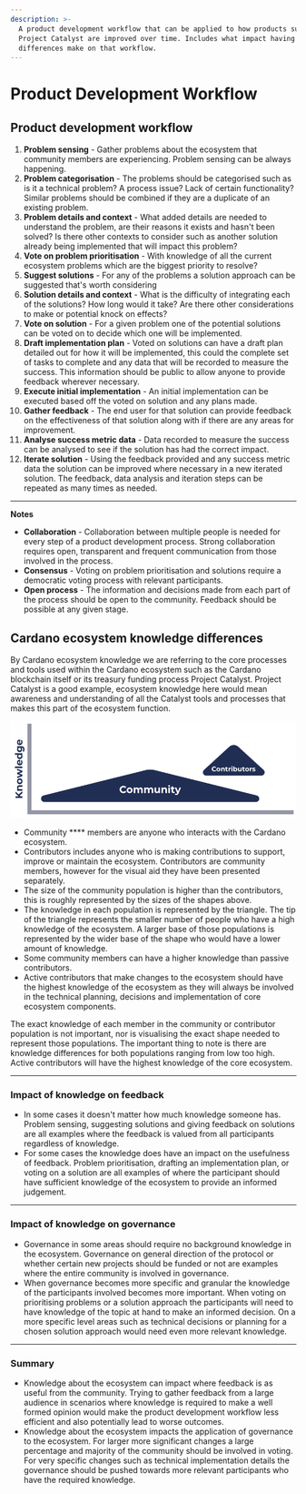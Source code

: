 ```yaml
---
description: >-
  A product development workflow that can be applied to how products such as
  Project Catalyst are improved over time. Includes what impact having knowledge
  differences make on that workflow.
---
```


# Product Development Workflow

## **Product development workflow**

1. **Problem sensing** - Gather problems about the ecosystem that community members are experiencing. Problem sensing can be always happening.
2. **Problem categorisation** - The problems should be categorised such as is it a technical problem? A process issue? Lack of certain functionality? Similar problems should be combined if they are a duplicate of an existing problem.
3. **Problem details and context** - What added details are needed to understand the problem, are their reasons it exists and hasn't been solved? Is there other contexts to consider such as another solution already being implemented that will impact this problem?&#x20;
4. **Vote on problem prioritisation** - With knowledge of all the current ecosystem problems which are the biggest priority to resolve?
5. **Suggest solutions** - For any of the problems a solution approach can be suggested that's worth considering
6. **Solution details and context** - What is the difficulty of integrating each of the solutions? How long would it take? Are there other considerations to make or potential knock on effects?
7. **Vote on solution** - For a given problem one of the potential solutions can be voted on to decide which one will be implemented.
8. **Draft implementation plan** - Voted on solutions can have a draft plan detailed out for how it will be implemented, this could the complete set of tasks to complete and any data that will be recorded to measure the success. This information should be public to allow anyone to provide feedback wherever necessary.
9. **Execute initial implementation** - An initial implementation can be executed based off the voted on solution and any plans made.
10. **Gather feedback** - The end user for that solution can provide feedback on the effectiveness of that solution along with if there are any areas for improvement.
11. **Analyse success metric data** - Data recorded to measure the success can be analysed to see if the solution has had the correct impact.
12. **Iterate solution** - Using the feedback provided and any success metric data the solution can be improved where necessary in a new iterated solution. The feedback, data analysis and iteration steps can be repeated as many times as needed.

****

**Notes**

* **Collaboration** - Collaboration between multiple people is needed for every step of a product development process. Strong collaboration requires open, transparent and frequent communication from those involved in the process.&#x20;
* **Consensus** - Voting on problem prioritisation and solutions require a democratic voting process with relevant participants.&#x20;
* **Open process** - The information and decisions made from each part of the process should be open to the community. Feedback should be possible at any given stage.

## Cardano ecosystem knowledge differences

By Cardano ecosystem knowledge we are referring to the core processes and tools used within the Cardano ecosystem such as the Cardano blockchain itself or its treasury funding process Project Catalyst. Project Catalyst is a good example, ecosystem knowledge here would mean awareness and understanding of all the Catalyst tools and processes that makes this part of the ecosystem function.

![Visual aid for ecosystem knowledge differences](../.gitbook/assets/knowledge-gaps.png)

* Community **** members are anyone who interacts with the Cardano ecosystem.
* Contributors includes anyone who is making contributions to support, improve or maintain the ecosystem. Contributors are community members, however for the visual aid they have been presented separately.
* The size of the community population is higher than the contributors, this is roughly represented by the sizes of the shapes above.
* The knowledge in each population is represented by the triangle. The tip of the triangle represents the smaller number of people who have a high knowledge of the ecosystem. A larger base of those populations is represented by the wider base of the shape who would have a lower amount of knowledge.
* Some community members can have a higher knowledge than passive contributors.
* Active contributors that make changes to the ecosystem should have the highest knowledge of the ecosystem as they will always be involved in the technical planning, decisions and implementation of core ecosystem components.

The exact knowledge of each member in the community or contributor population is not important, nor is visualising the exact shape needed to represent those populations. The important thing to note is there are knowledge differences for both populations ranging from low too high. Active contributors will have the highest knowledge of the core ecosystem.

****

### **Impact of knowledge on feedback**

* In some cases it doesn't matter how much knowledge someone has. Problem sensing, suggesting solutions and giving feedback on solutions are all examples where the feedback is valued from all participants regardless of knowledge.
* For some cases the knowledge does have an impact on the usefulness of feedback. Problem prioritisation, drafting an implementation plan, or voting on a solution are all examples of where the participant should have sufficient knowledge of the ecosystem to provide an informed judgement.

****

### **Impact of knowledge on governance**

* Governance in some areas should require no background knowledge in the ecosystem. Governance on general direction of the protocol or whether certain new projects should be funded or not are examples where the entire community is involved in governance.
* When governance becomes more specific and granular the knowledge of the participants involved becomes more important. When voting on prioritising problems or a solution approach the participants will need to have knowledge of the topic at hand to make an informed decision. On a more specific level areas such as technical decisions or planning for a chosen solution approach would need even more relevant knowledge.

****

### **Summary**

* Knowledge about the ecosystem can impact where feedback is as useful from the community. Trying to gather feedback from a large audience in scenarios where knowledge is required to make a well formed opinion would make the product development workflow less efficient and also potentially lead to worse outcomes.
* Knowledge about the ecosystem impacts the application of governance to the ecosystem. For larger more significant changes a large percentage and majority of the community should be involved in voting. For very specific changes such as technical implementation details the governance should be pushed towards more relevant participants who have the required knowledge.
